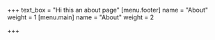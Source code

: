 +++
text_box = "Hi this an about page"
[menu.footer]
name = "About"
weight = 1
[menu.main]
name = "About"
weight = 2

+++
